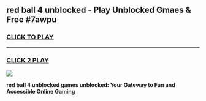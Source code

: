 
## red ball 4 unblocked - Play Unblocked Gmaes & Free #7awpu
<h3>
<a href="https://news.freeplayer.one?title=red_ball_4_unblocked&ref=03M">CLICK TO PLAY</a></h3>
<hr>

<h3>
<a href="https://news.freeplayer.one?title=red_ball_4_unblocked&ref=03M">CLICK 2 PLAY</a>
  
</h3>

<a href="https://news.freeplayer.one?title=red_ball_4_unblocked&ref=03M"><img src="https://clearcache.store/games.png"></a>


**red ball 4 unblocked games unblocked: Your Gateway to Fun and Accessible Online Gaming**
